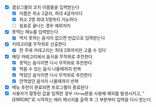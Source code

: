 - [x] 겸상그룹의 코치 이름들을 입력받는다
  - [x] 이름은 최소 2글자, 최대 4글자이다
  - [x] 최소 2명 최대 5명까지 가능하다
  - [ ] 쉼표로 끝나는 경우 예외처리
- [x] 못먹는 메뉴를 입력받는다
  - [x] 먹지 못하는 음식이 없으면 빈값으로 입력받는다
- [x] 카테고리를 무작위로 선출한다
  - [x] 한 주에 카테고리는 최대 2회까지만 고를 수 있다
- [x] 해당 카테고리에서 음식을 무작위로 추천한다
  - [x] 못먹는 음식이면 다시 무작위로 추천한다
  - [x] 먹을 수 있는 음식 나올때까지 반복
  - [x] 먹었던 음식이면 다시 무작위로 추천한다
  - [x] 안먹었던 음식이 나올때까지 반복
- [x] 메뉴 추천이 완료되면 프로그램이 종료된다
- [x] 사용자가 잘못된 값을 입력한 경우 `throw`문을 사용해 예외를 발생시키고, "[ERROR]"로 시작하는 에러 메시지를 출력 후 그 부분부터 입력을 다시 받는다
